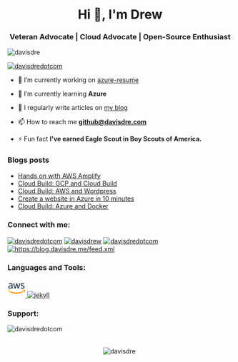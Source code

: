 <h1 align="center">Hi 👋, I'm Drew</h1>
<h3 align="center">Veteran Advocate | Cloud Advocate | Open-Source Enthusiast</h3>

<p align="left"> <img src="https://komarev.com/ghpvc/?username=davisdre&label=Profile%20views&color=0e75b6&style=flat" alt="davisdre" /> </p>

<p align="left"> <a href="https://twitter.com/davisdredotcom" target="blank"><img src="https://img.shields.io/twitter/follow/davisdredotcom?logo=twitter&style=for-the-badge" alt="davisdredotcom" /></a> </p>

- 🔭 I’m currently working on [azure-resume](https://github.com/davisdre/azure-resume)

- 🌱 I’m currently learning **Azure**

- 📝 I regularly write articles on [my blog](https://blog.davisdre.me/)

- 📫 How to reach me **github@davisdre.com**

- ⚡ Fun fact **I've earned Eagle Scout in Boy Scouts of America.**

### Blogs posts
<!-- BLOG-POST-LIST:START -->
- [Hands on with AWS Amplify](/aws/aws_amplify/2022/12/08/Hands-on-with-AWS-Amplify.html)
- [Cloud Build: GCP and Cloud Build](/gcp/cloud_build/2022/10/19/cloud-build-episode-3.html)
- [Cloud Build: AWS and Wordpress](/aws/cloud_build/2022/10/04/cloud-build-episode-2.html)
- [Create a website in Azure in 10 minutes](/azure/2022/09/24/azure-webapp.html)
- [Cloud Build: Azure and Docker](/azure/cloud_build/2022/07/31/Cloud-build-1.html)
<!-- BLOG-POST-LIST:END -->

<h3 align="left">Connect with me:</h3>
<p align="left">
<a href="https://twitter.com/davisdredotcom" target="blank"><img align="center" src="https://raw.githubusercontent.com/rahuldkjain/github-profile-readme-generator/master/src/images/icons/Social/twitter.svg" alt="davisdredotcom" height="30" width="40" /></a>
<a href="https://linkedin.com/in/davisdrew" target="blank"><img align="center" src="https://raw.githubusercontent.com/rahuldkjain/github-profile-readme-generator/master/src/images/icons/Social/linked-in-alt.svg" alt="davisdrew" height="30" width="40" /></a>
<a href="https://instagram.com/davisdredotcom" target="blank"><img align="center" src="https://raw.githubusercontent.com/rahuldkjain/github-profile-readme-generator/master/src/images/icons/Social/instagram.svg" alt="davisdredotcom" height="30" width="40" /></a>
<a href="https://blog.davisdre.me/feed.xml" target="blank"><img align="center" src="https://raw.githubusercontent.com/rahuldkjain/github-profile-readme-generator/master/src/images/icons/Social/rss.svg" alt="https://blog.davisdre.me/feed.xml" height="30" width="40" /></a>
</p>

<h3 align="left">Languages and Tools:</h3>
<p align="left"> <a href="https://aws.amazon.com" target="_blank"> <img src="https://raw.githubusercontent.com/devicons/devicon/master/icons/amazonwebservices/amazonwebservices-original-wordmark.svg" alt="aws" width="40" height="40"/> </a> <a href="https://jekyllrb.com/" target="_blank"> <img src="https://www.vectorlogo.zone/logos/jekyllrb/jekyllrb-icon.svg" alt="jekyll" width="40" height="40"/> </a> </p>

<h3 align="left">Support:</h3>
<p><a href="https://www.buymeacoffee.com/davisdredotcom"> <img align="left" src="https://cdn.buymeacoffee.com/buttons/v2/default-yellow.png" height="50" width="210" alt="davisdredotcom" /></a></p><br><br>

<p>&nbsp;<img align="center" src="https://github-readme-stats.vercel.app/api?username=davisdre&show_icons=true&locale=en" alt="davisdre" /></p>


<!---
davisdre/davisdre is a ✨ special ✨ repository because its `README.md` (this file) appears on your GitHub profile.
You can click the Preview link to take a look at your changes.
--->

